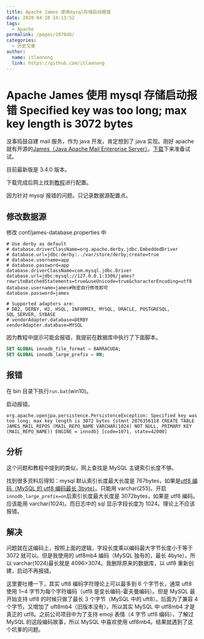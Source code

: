 ```yaml
---
title: Apache James 使用mysql存储启动报错
date: 2020-04-10 14:13:52
tags:
  - Apache
permalink: /pages/1970d6/
categories:
  - 历史文章
author:
  name: itlaonong
  link: https://github.com/itlaonong
---
```


# Apache James 使用 mysql 存储启动报错 Specified key was too long; max key length is 3072 bytes

没事捣鼓自建 mail 服务，作为 java 开发，肯定想到了 java 实现。刚好 apache 就有开源的[James（Java Apache Mail Enterprise Server）](http://james.apache.org/index.html)。[下载](http://james.apache.org/download.cgi)下来准备试试。

目前最新版是 3.4.0 版本。

下载完成后网上找到[教程](https://blog.csdn.net/hjnth/article/details/82931569)进行配置。

因为针对 mysql 报错的问题。只记录数据源配置点。

<!-- more -->

## 修改数据源

修改 conf/james-database.properties 中

```
# Use derby as default
# database.driverClassName=org.apache.derby.jdbc.EmbeddedDriver
# database.url=jdbc:derby:../var/store/derby;create=true
# database.username=app
# database.password=app
database.driverClassName=com.mysql.jdbc.Driver
database.url=jdbc:mysql://127.0.0.1:3306/james?rewriteBatchedStatements=true&useUnicode=true&characterEncoding=utf8
database.username=james#账密自行修改即可
database.password=james

# Supported adapters are:
# DB2, DERBY, H2, HSQL, INFORMIX, MYSQL, ORACLE, POSTGRESQL, SQL_SERVER, SYBASE
# vendorAdapter.database=DERBY
vendorAdapter.database=MYSQL
```

因为教程中提示可能会报错，我提前在数据库中执行了下面脚本。

```sql
SET GLOBAL innodb_file_format = BARRACUDA;
SET GLOBAL innodb_large_prefix = ON;
```

## 报错

在 bin 目录下执行`run.bat`(win10)。

启动报错。

```
org.apache.openjpa.persistence.PersistenceException: Specified key was too long; max key length is 3072 bytes {stmnt 2076356118 CREATE TABLE JAMES_MAIL_REPOS (MAIL_REPO_NAME VARCHAR(1024) NOT NULL, PRIMARY KEY (MAIL_REPO_NAME)) ENGINE = innodb} [code=1071, state=42000]
```

## 分析

这个问题和教程中提到的类似，网上查找是 MySQL 主键索引长度不够。

找到很多资料后得知：mysql 默认索引长度最大长度是 767bytes，如果是[utf8 编码（MySQL 的 utf8 编码最长 3byte）](https://blog.csdn.net/wjxbj/article/details/84737812)。只能用 varchar(255)。开启`innodb_large_prefix=on`后索引长度最大长度是 3072bytes，如果是 utf8 编码。应该能用 varchar(1024)。而日志中的 sql 显示字段长度为 1024。理论上不应该报错。

## 解决

问题就在这编码上，按照上面的逻辑，字段长度乘以编码最大字节长度小于等于 3072 就可以。但是我使用的 utf8mb4 编码（MySQL 独有的，最长 4byte）。所以 varchar(1024)最长就是 4096>3074。我删除原来的数据库，以 utf8 重新创建，启动不再报错。

这里要吐槽一下，其实 uft8 编码字符理论上可以最多到 6 个字节长，通常 uft8 使用 1~4 字节为每个字符编码（utf8 是变长编码-霍夫曼编码）。但是 MySQL 最开始支持 utf8 的时候只做了最长 3 个字节（MySQL 中的 uft8）。后面为了兼容 4 个字节，又增加了 uft8mb4（旧版本没有）。所以其实 MySQL 中 utf8mb4 才是真正的 utf8。之前公司项目中为了支持 emoji 表情（4 字节 utf8 编码），了解过 MySQL 的这段编码故事，所以 MySQL 中喜欢使用 utf8mb4。结果就遇到了这个坑爹的问题。
